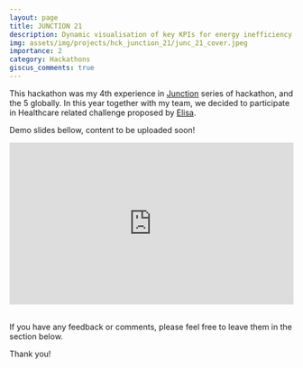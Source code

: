 ```yaml
---
layout: page
title: JUNCTION 21
description: Dynamic visualisation of key KPIs for energy inefficiency from raw data of Elisa based on data analysis.
img: assets/img/projects/hck_junction_21/junc_21_cover.jpeg
importance: 2
category: Hackathons
giscus_comments: true
---
```


This hackathon was my 4th experience in <a href='https://www.hackjunction.com/'>Junction</a> series of hackathon, and the 5 globally.
In this year together with my team, we decided to participate in Healthcare related challenge proposed by <a href='https://www.elisa.fi/'>Elisa</a>.

Demo slides bellow, content to be uploaded soon!




<div class="row mt-3">
    <div class="col-sm mt-12 mt-md-0 center">
        <iframe src="https://onedrive.live.com/embed?resid=3C42663A50F1A304%212808&amp;authkey=!AH-Z3A2eh6vZG04&amp;em=2&amp;wdAr=1.3333333333333333&amp;wdEaaCheck=1" width="100%" height="288px" frameborder="0">This is an embedded <a target="_blank" href="https://office.com">Microsoft Office</a> presentation, powered by <a target="_blank" href="https://office.com/webapps">Office</a>.</iframe>
    </div>
</div>

<br>
<p>
If you have any feedback or comments, please feel free to leave them in the section below.

Thank you!
</p>

